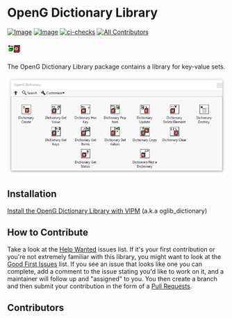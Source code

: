 # OpenG Dictionary Library

[![Image](https://www.vipm.io/package/oglib_dictionary/badge.svg?metric=installs)](https://www.vipm.io/package/oglib_dictionary/) [![Image](https://www.vipm.io/package/oglib_dictionary/badge.svg?metric=stars)](https://www.vipm.io/package/oglib_dictionary/)
[![ci-checks](https://github.com/vipm-io/OpenG-Dictionary-Library/actions/workflows/ci.yml/badge.svg)](https://github.com/vipm-io/OpenG-Dictionary-Library/actions/workflows/ci.yml)
[![All Contributors](https://img.shields.io/github/all-contributors/vipm-io/OpenG-Dictionary-Library?color=ee8449&style=flat-square)](#contributors)

![image](source/images/icon.png)

The OpenG Dictionary Library package contains a library for key-value sets.

![image](source/images/functions_palette.png)

## Installation

[Install the OpenG Dictionary Library with VIPM](https://www.vipm.io/package/oglib_dictionary/) (a.k.a oglib_dictionary)

## How to Contribute

Take a look at the [Help Wanted](https://github.com/vipm-io/OpenG-Dictionary-Library/issues?q=is%3Aissue+is%3Aopen+label%3A%22help+wanted%22) issues list. If it's your first contribution or you're not extremely familiar with this library, you might want to look at the [Good First Issues](https://github.com/vipm-io/OpenG-Dictionary-Library/issues?q=is%3Aissue+is%3Aopen+label%3Agood+first+issue) list.  If you see an issue that looks like one you can complete, add a comment to the issue stating you'd like to work on it, and a maintainer will follow up and "assigned" to you. You then create a branch and then submit your contribution in the form of a [Pull Requests](https://github.com/vipm-io/OpenG-Dictionary-Library/pulls).

## Contributors

<!-- ALL-CONTRIBUTORS-LIST:START - Do not remove or modify this section -->
<!-- prettier-ignore-start -->
<!-- markdownlint-disable -->

<!-- markdownlint-restore -->
<!-- prettier-ignore-end -->

<!-- ALL-CONTRIBUTORS-LIST:END -->


